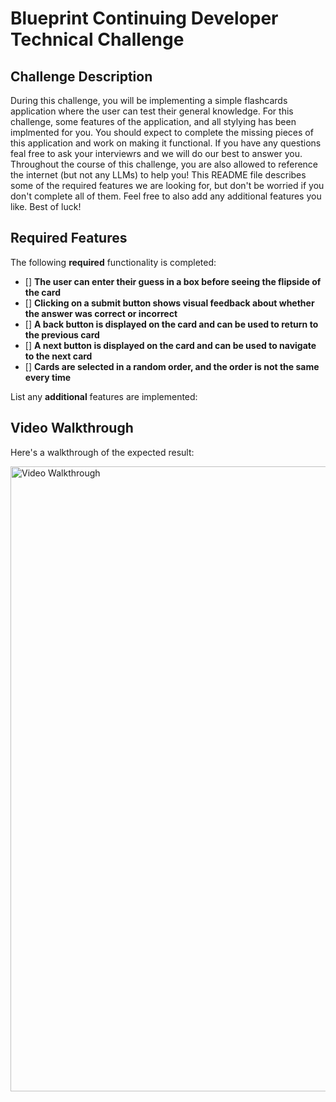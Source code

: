 # Blueprint Continuing Developer Technical Challenge

## Challenge Description
During this challenge, you will be implementing a simple flashcards application where the user can test their general knowledge. For this challenge, some features of the application, and all stylying has been implmented for you. You should expect to complete the missing pieces of this application and work on making it functional. If you have any questions feal free to ask your interviewrs and we will do our best to answer you. Throughout the course of this challenge, you are also allowed to reference the internet (but not any LLMs) to help you! This README file describes some of the required features we are looking for, but don't be worried if you don't complete all of them. Feel free to also add any additional features you like. Best of luck! 


## Required Features

The following **required** functionality is completed:

- [] **The user can enter their guess in a box before seeing the flipside of the card**
- [] **Clicking on a submit button shows visual feedback about whether the answer was correct or incorrect**
- [] **A back button is displayed on the card and can be used to return to the previous card**
- [] **A next button is displayed on the card and can be used to navigate to the next card**
- [] **Cards are selected in a random order, and the order is not the same every time**

List any **additional** features are implemented:


## Video Walkthrough

Here's a walkthrough of the expected result:

<img src='https://media.giphy.com/media/v1.Y2lkPTc5MGI3NjExYjB2cjJxa2NiNXNhczFhdGMxNWJuZG5ocHlpaTdhcDc1YTRhdWl3OCZlcD12MV9pbnRlcm5hbF9naWZfYnlfaWQmY3Q9Zw/XQmTvG7u53qjMWlptf/giphy.gif' title='Video Walkthrough' width='1000px' alt='Video Walkthrough' />
